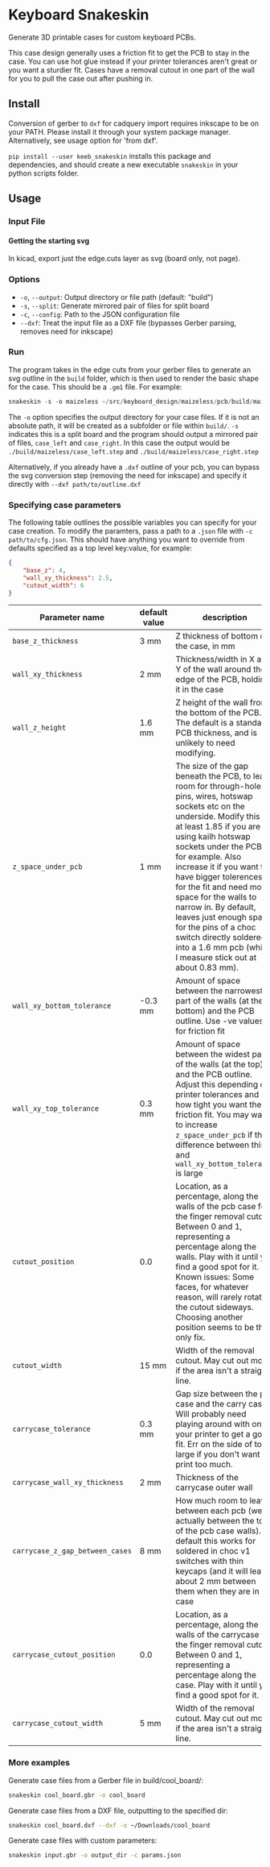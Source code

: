 # Keyboard Snakeskin

Generate 3D printable cases for custom keyboard PCBs.

This case design generally uses a friction fit to get the PCB to stay in the case. You can use hot glue instead if your printer tolerances aren't great or you want a sturdier fit.
Cases have a removal cutout in one part of the wall for you to pull the case out
after pushing in.

## Install

Conversion of gerber to `dxf` for cadquery import requires inkscape to be
on your PATH.
Please install it through your system package manager.
Alternatively, see usage option for 'from dxf'.

`pip install --user keeb_snakeskin` installs this package and dependencies, and
should create a new executable `snakeskin` in your python scripts folder.

## Usage

### Input File

#### Getting the starting svg

In kicad, export just the edge.cuts layer as svg (board only, not page).

### Options

- `-o`, `--output`: Output directory or file path (default: "build")
- `-s`, `--split`: Generate mirrored pair of files for split board
- `-c`, `--config`: Path to the JSON configuration file
- `--dxf`: Treat the input file as a DXF file (bypasses Gerber parsing, removes need for inkscape)

### Run

The program takes in the edge cuts from your gerber files to generate an
svg outline in the `build` folder, which is then used to render the basic shape for the case.
This should be a `.gm1` file. For example:

```python
snakeskin -s -o maizeless ~/src/keyboard_design/maizeless/pcb/build/maizeless-Edge_Cuts.gm1
```

The `-o` option specifies the output directory for your case files. If it is not an absolute path, it will be created as a subfolder or file within `build/`.
`-s` indicates this is a split board and the program should output a mirrored pair of files, `case_left` and `case_right`.
In this case the output would be `./build/maizeless/case_left.step` and `./build/maizeless/case_right.step` 

Alternatively, if you already have a `.dxf` outline of your pcb, you can bypass the svg conversion step (removing the need for inkscape) and specify it directly with
`--dxf path/to/outline.dxf`

### Specifying case parameters

The following table outlines the possible variables you can specify for
your case creation.
To modify the paramters, pass a path to a `.json` file with
`-c path/to/cfg.json`. This should have anything you want to override from
defaults specified as a top level key:value, for example:
```json
{
    "base_z": 4,
    "wall_xy_thickness": 2.5,
    "cutout_width": 6
}
```


| Parameter name | default value | description |
| -------------- | ------------- | ----------- |
| `base_z_thickness` | 3 mm | Z thickness of bottom of the case, in mm |
| `wall_xy_thickness` | 2 mm | Thickness/width in X and Y of the wall around the edge of the PCB, holding it in the case |
| `wall_z_height` | 1.6 mm | Z height of the wall from the bottom of the PCB. The default is a standard PCB thickness, and is unlikely to need modifying. |
| `z_space_under_pcb` | 1 mm | The size of the gap beneath the PCB, to leave room for through-hole pins, wires, hotswap sockets etc on the underside. Modify this to at least 1.85 if you are using kailh hotswap sockets under the PCB, for example. Also increase it if you want to have bigger tolerences for the fit and need more space for the walls to narrow in. By default, leaves just enough space for the pins of a choc switch directly soldered into a 1.6 mm pcb (which I measure stick out at about 0.83 mm). |
| `wall_xy_bottom_tolerance` | -0.3 mm | Amount of space between the narrowest part of the walls (at the bottom) and the PCB outline. Use -ve values for friction fit |
| `wall_xy_top_tolerance` | 0.3 mm | Amount of space between the widest part of the walls (at the top) and the PCB outline. Adjust this depending on printer tolerances and how tight you want the friction fit. You may want to increase `z_space_under_pcb` if the difference between this and `wall_xy_bottom_tolerance` is large |
| `cutout_position` | 0.0 | Location, as a percentage, along the walls of the pcb case for the finger removal cutout. Between 0 and 1, representing a percentage along the walls. Play with it until you find a good spot for it. Known issues: Some faces, for whatever reason, will rarely rotate the cutout sideways. Choosing another position seems to be the only fix. |
| `cutout_width` | 15 mm | Width of the removal cutout. May cut out more if the area isn't a straight line. |
| `carrycase_tolerance` | 0.3 mm | Gap size between the pcb case and the carry case. Will probably need playing around with on your printer to get a good fit. Err on the side of too large if you don't want to print too much. |
| `carrycase_wall_xy_thickness` | 2 mm | Thickness of the carrycase outer wall |
| `carrycase_z_gap_between_cases` | 8 mm | How much room to leave between each pcb (well, actually between the tops of the pcb case walls). By default this works for soldered in choc v1 switches with thin keycaps (and it will leave about 2 mm between them when they are in the case |
| `carrycase_cutout_position` | 0.0 | Location, as a percentage, along the walls of the carrycase for the finger removal cutout. Between 0 and 1, representing a percentage along the case. Play with it until you find a good spot for it. |
| `carrycase_cutout_width` | 5 mm | Width of the removal cutout. May cut out more if the area isn't a straight line. |

### More examples

Generate case files from a Gerber file in build/cool_board/:
```bash
snakeskin cool_board.gbr -o cool_board
```

Generate case files from a DXF file, outputting to the specified dir:
```bash
snakeskin cool_board.dxf --dxf -o ~/Downloads/cool_board
```

Generate case files with custom parameters:
```bash
snakeskin input.gbr -o output_dir -c params.json
```
